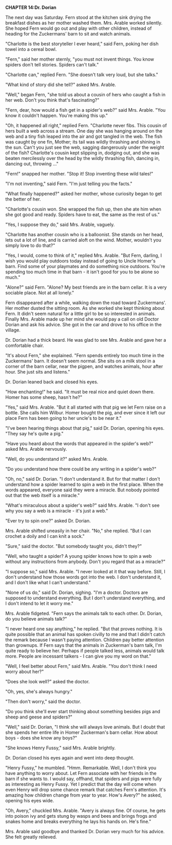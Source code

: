 <p><strong>CHAPTER 14:Dr. Dorian</strong></p>
<p>The next day was Saturday. Fern stood at the kitchen sink drying the breakfast dishes as her mother washed them. Mrs. Arable worked silently. She hoped Fern would go out and play with other children, instead of heading for the Zuckermans' barn to sit and watch animals.</p>
<p>"Charlotte is the best storyteller I ever heard," said Fern, poking her dish towel into a cereal bowl.</p>
<p>"Fern," said her mother sternly, "you must not invent things. You know spiders don't tell stories. Spiders can't talk."</p>
<p>"Charlotte can," replied Fern. "She doesn't talk very loud, but she talks."</p>
<p>"What kind of story did she tell?" asked Mrs. Arable.</p>
<p>"Well," began Fern, "she told us about a cousin of hers who caught a fish in her web. Don't you think that's fascinating?"</p>
<p>"Fern, dear, how would a fish get in a spider's web?" said Mrs. Arable. "You know it couldn't happen. You're making this up."</p>
<p>"Oh, it happened all right," replied Fern. "Charlotte never fibs. This cousin of hers built a web across a stream. One day she was hanging around on the web and a tiny fish leaped into the air and got tangled in the web. The fish was caught by one fin, Mother; its tail was wildly thrashing and shining in the sun. Can't you just see the web, sagging dangerously under the weight of the fish? Charlotte's cousin kept slipping in, dodging out, and she was beaten mercilessly over the head by the wildly thrashing fish, dancing in, dancing out, throwing ..."</p>
<p>"Fern!" snapped her mother. "Stop it! Stop inventing these wild tales!"</p>
<p>"I'm not inventing," said Fern. "I'm just telling you the facts."</p>
<p>"What finally happened?" asked her mother, whose curiosity began to get the better of her.</p>
<p>"Charlotte's cousin won. She wrapped the fish up, then she ate him when she got good and ready. Spiders have to eat, the same as the rest of us."</p>
<p>"Yes, I suppose they do," said Mrs. Arable, vaguely.</p>
<p>"Charlotte has another cousin who is a balloonist. She stands on her head, lets out a lot of line, and is carried aloft on the wind. Mother, wouldn't you simply love to do that?"</p>
<p>"Yes, I would, come to think of it," replied Mrs. Arable. "But Fern, darling, I wish you would play outdoors today instead of going to Uncle Homer's barn. Find some of your playmates and do something nice outdoors. You're spending too much time in that barn - it isn't good for you to be alone so much."</p>
<p>"Alone?" said Fern. "Alone? My best friends are in the barn cellar. It is a very sociable place. Not at all lonely."</p>
<p>Fern disappeared after a while, walking down the road toward Zuckermans'. Her mother dusted the sitting room. As she worked she kept thinking about Fern. It didn't seem natural for a little girl to be so interested in animals. Finally Mrs. Arable made up her mind she would pay a call on old Doctor Dorian and ask his advice. She got in the car and drove to his office in the village.</p>
<p>Dr. Dorian had a thick beard. He was glad to see Mrs. Arable and gave her a comfortable chair.</p>
<p>"It's about Fern," she explained. "Fern spends entirely too much time in the Zuckermans' barn. It doesn't seem normal. She sits on a milk stool in a corner of the barn cellar, near the pigpen, and watches animals, hour after hour. She just sits and listens."</p>
<p>Dr. Dorian leaned back and closed his eyes.</p>
<p>"How enchanting!" he said. "It must be real nice and quiet down there. Homer has some sheep, hasn't he?"</p>
<p>"Yes," said Mrs. Arable. "But it all started with that pig we let Fern raise on a bottle. She calls him Wilbur. Homer bought the pig, and ever since it left our place Fern has been going to her uncle's to be near it."</p>
<p>"I've been hearing things about that pig," said Dr. Dorian, opening his eyes. "They say he's quite a pig."</p>
<p>"Have you heard about the words that appeared in the spider's web?" asked Mrs. Arable nervously.</p>
<p>"Well, do you understand it?" asked Mrs. Arable.</p>
<p>"Do you understand how there could be any writing in a spider's web?"</p>
<p>"Oh, no," said Dr. Dorian. "I don't understand it. But for that matter I don't understand how a spider learned to spin a web in the first place. When the words appeared, everyone said they were a miracle. But nobody pointed out that the web itself is a miracle."</p>
<p>"What's miraculous about a spider's web?" said Mrs. Arable. "I don't see why you say a web is a miracle - it's just a web."</p>
<p>"Ever try to spin one?" asked Dr. Dorian.</p>
<p>Mrs. Arable shifted uneasily in her chair. "No," she replied. "But I can crochet a doily and I can knit a sock."</p>
<p>"Sure," said the doctor. "But somebody taught you, didn't they?"</p>
<p>"Well, who taught a spider? A young spider knows how to spin a web without any instructions from anybody. Don't you regard that as a miracle?"</p>
<p>"I suppose so," said Mrs. Arable. "I never looked at it that way before. Still, I don't understand how those words got into the web. I don't understand it, and I don't like what I can't understand."</p>
<p>"None of us do," said Dr. Dorian, sighing. "I'm a doctor. Doctors are supposed to understand everything. But I don't understand everything, and I don't intend to let it worry me."</p>
<p>Mrs. Arable fidgeted. "Fern says the animals talk to each other. Dr. Dorian, do you believe animals talk?"</p>
<p>"I never heard one say anything," he replied. "But that proves nothing. It is quite possible that an animal has spoken civilly to me and that I didn't catch the remark because I wasn't paying attention. Children pay better attention than grownups. If Fern says that the animals in Zuckerman's barn talk, I'm quite ready to believe her. Perhaps if people talked less, animals would talk more. People are incessant talkers - I can give you my word on that."</p>
<p>"Well, I feel better about Fern," said Mrs. Arable. "You don't think I need worry about her?"</p>
<p>"Does she look well?" asked the doctor.</p>
<p>"Oh, yes, she's always hungry."</p>
<p>"Then don't worry," said the doctor.</p>
<p>"Do you think she'll ever start thinking about something besides pigs and sheep and geese and spiders?"</p>
<p>"Well," said Dr. Dorian, "I think she will always love animals. But I doubt that she spends her entire life in Homer Zuckerman's barn cellar. How about boys - does she know any boys?"</p>
<p>"She knows Henry Fussy," said Mrs. Arable brightly.</p>
<p>Dr. Dorian closed his eyes again and went into deep thought.</p>
<p>"Henry Fussy," he mumbled. "Hmm. Remarkable. Well, I don't think you have anything to worry about. Let Fern associate with her friends in the barn if she wants to. I would say, offhand, that spiders and pigs were fully as interesting as Henry Fussy. Yet I predict that the day will come when even Henry will drop some chance remark that catches Fern's attention. It's amazing how children change from year to year. How's Avery?" he asked, opening his eyes wide.</p>
<p>"Oh, Avery," chuckled Mrs. Arable. "Avery is always fine. Of course, he gets into poison ivy and gets stung by wasps and bees and brings frogs and snakes home and breaks everything he lays his hands on. He's fine."</p>
<p>Mrs. Arable said goodbye and thanked Dr. Dorian very much for his advice. She felt greatly relieved.</p>